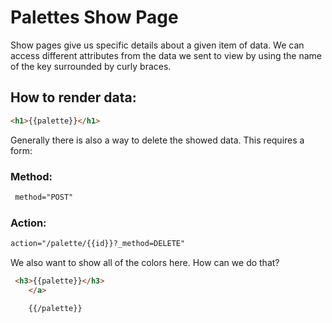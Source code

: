 # Palettes Show Page

Show pages give us specific details about a given item of data. We can access different attributes from the data we sent to view by using the name of the key surrounded by curly braces. 

## How to render data:
```html
<h1>{{palette}}</h1>
```

Generally there is also a way to delete the showed data. This requires a form:

### Method: 
```html
 method="POST"
```
### Action:
```html
action="/palette/{{id}}?_method=DELETE"
```
We also want to show all of the colors here. How can we do that?
```html 
 <h3>{{palette}}</h3>
    </a>

    {{/palette}}
```